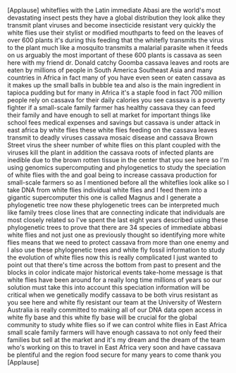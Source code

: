 
[Applause]
whiteflies with the Latin
immediate Abasi are the world&#39;s most
devastating insect pests they have a
global distribution they look alike they
transmit plant viruses and become
insecticide resistant very quickly the
white flies use their stylist or
modified mouthparts to feed on the
leaves of over 600 plants it&#39;s during
this feeding that the whitefly transmits
the virus to the plant much like a
mosquito transmits a malarial parasite
when it feeds on us arguably the most
important of these 600 plants is cassava
as seen here with my friend dr. Donald
catchy Goomba cassava leaves and roots
are eaten by millions of people in South
America Southeast Asia and many
countries in Africa in fact many of you
have even seen or eaten cassava as it
makes up the small balls in bubble tea
and also is the main ingredient in
tapioca pudding but for many in Africa
it&#39;s a staple food in fact 700 million
people rely on cassava for their daily
calories you see cassava is a poverty
fighter if a small-scale family farmer
has healthy cassava they can feed their
family and have enough to sell at market
for important things like school fees
medical expenses and savings but cassava
is under attack in east africa by white
flies these white flies feeding on the
cassava leaves transmit to deadly
viruses cassava mosaic disease and
cassava Brown Street virus the sheer
number of white flies on this plant
coupled with the viruses kill the plant
in addition the cassava roots of
infected plants are inedible due to the
brown rotten tissue in the center that
you see here so I&#39;m using genomics
supercomputing and phylogenetics to
study the speciation of white flies with
the
and goal being to increase cassava
production for small-scale farmers so as
I mentioned before all the whiteflies
look alike so I take DNA from white
flies individual white flies and I feed
them into a gigantic supercomputer this
one is called Magnus and I generate a
phylogenetic tree now these phylogenetic
trees can be interpreted much like
family trees close lines that are
connecting indicate that individuals are
most closely related so I&#39;ve spent the
last eight years described using these
phylogenetic trees to prove that there
are 34 species of immediate abbasi white
flies and not just one as previously
thought so identifying more white flies
means that we need to protect cassava
from more than one enemy and I also use
these phylogenetic trees and white fly
fossil information to study the
evolution of white flies now this is
really complicated I just wanted to
point out that there&#39;s time across the
bottom from past to present and the
blocks in color indicate major
historical events take-home message is
that white flies have been around for a
really long time millions of years so
our solution must take this into account
this speciation information will be
critical when we genetically modify
cassava to be both virus resistant as
you see here and white fly resistant our
team at the University of Western
Australia is really committed to making
all of our DNA data open access in white
fly base and this white fly base will be
crucial for the global community to
study white flies so if we can control
white flies in East Africa small scale
family farmers will have enough cassava
to not only feed their families but sell
at the market and it&#39;s my dream and the
dream of the team who&#39;s working on this
to travel in East Africa very soon and
have cassava be plentiful and the region
food secure for many years to come thank
you
[Applause]
